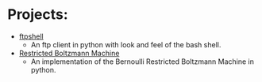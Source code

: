 # Projects:
* [ftpshell](https://github.com/amirnasri/ftpshell)
  * An ftp client in python with look and feel of the bash shell.
* [Restricted Boltzmann Machine](https://github.com/amirnasri/Restricted_Boltzmann_Machine)
  * An implementation of the Bernoulli Restricted Boltzmann Machine in python.
  
  


